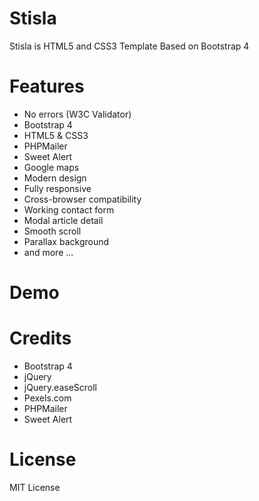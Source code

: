 

# Stisla
Stisla is HTML5 and CSS3 Template Based on Bootstrap 4

# Features
- No errors (W3C Validator)
- Bootstrap 4
- HTML5 & CSS3
- PHPMailer
- Sweet Alert
- Google maps
- Modern design
- Fully responsive
- Cross-browser compatibility
- Working contact form
- Modal article detail
- Smooth scroll
- Parallax background
- and more ...

# Demo


# Credits
- Bootstrap 4
- jQuery
- jQuery.easeScroll
- Pexels.com
- PHPMailer
- Sweet Alert

# License
MIT License
